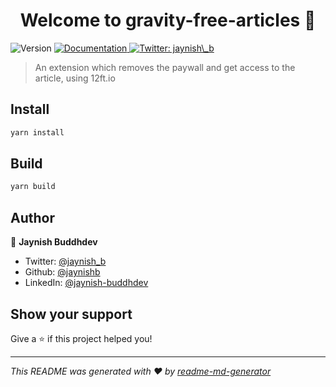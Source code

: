 <h1 align="center">Welcome to gravity-free-articles 👋</h1>
<p>
  <img alt="Version" src="https://img.shields.io/badge/version-1.0.1-blue.svg?cacheSeconds=2592000" />
  <a href="https://github.com/jaynishb/gravity-free-articles-extension" target="_blank">
    <img alt="Documentation" src="https://img.shields.io/badge/documentation-yes-brightgreen.svg" />
  </a>
  <a href="https://twitter.com/jaynish_b" target="_blank">
    <img alt="Twitter: jaynish\_b" src="https://img.shields.io/twitter/follow/jaynish_b.svg?style=social" />
  </a>
</p>

> An extension which removes the paywall and get access to the article, using 12ft.io

## Install

```sh
yarn install
```

## Build

```sh
yarn build
```


## Author

👤 **Jaynish Buddhdev**

* Twitter: [@jaynish_b](https://twitter.com/jaynish_b)
* Github: [@jaynishb](https://github.com/jaynishb)
* LinkedIn: [@jaynish-buddhdev](https://linkedin.com/in/jaynish-buddhdev)

## Show your support

Give a ⭐️ if this project helped you!

***
_This README was generated with ❤️ by [readme-md-generator](https://github.com/kefranabg/readme-md-generator)_